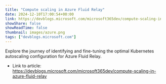 ```yaml
---
title: "Compute scaling in Azure Fluid Relay"
date: 2024-12-10T17:00:54+00:00
link: https://devblogs.microsoft.com/microsoft365dev/compute-scaling-in-azure-fluid-relay
showShare: false
showReadTime: false
thumbnail: images/azure.png
tags: ["devblogs.microsoft.com"]
---
```

Explore the journey of identifying and fine-tuning the optimal Kubernetes autoscaling configuration for Azure Fluid Relay.

- Link to article: https://devblogs.microsoft.com/microsoft365dev/compute-scaling-in-azure-fluid-relay